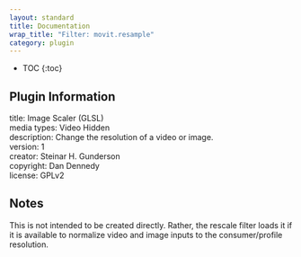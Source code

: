 ```yaml
---
layout: standard
title: Documentation
wrap_title: "Filter: movit.resample"
category: plugin
---
```

* TOC
{:toc}

## Plugin Information

title: Image Scaler (GLSL)  
media types:
Video  Hidden  
description: Change the resolution of a video or image.  
version: 1  
creator: Steinar H. Gunderson  
copyright: Dan Dennedy  
license: GPLv2  

## Notes

This is not intended to be created directly. Rather, the rescale filter loads it if it is available to normalize video and image inputs to the consumer/profile resolution.
